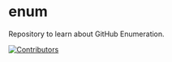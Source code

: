 # enum
Repository to learn about GitHub Enumeration.











































































































[![Contributors](https://img.shields.io/badge/Contributors-3-brightgreen)](https://github.com/EurydiceCorp/enum/graphs/contributors)
